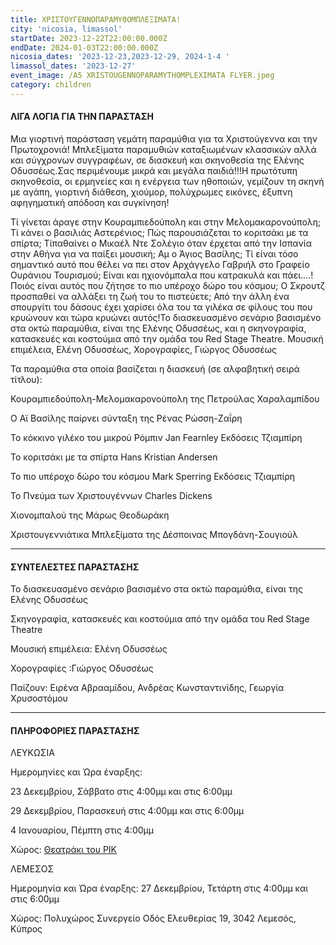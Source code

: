 ```yaml
---
title: ΧΡΙΣΤΟΥΓΕΝΝΟΠΑΡΑΜΥΘΟΜΠΛΕΞΙΜΑΤΑ!
city: 'nicosia, limassol'
startDate: 2023-12-22T22:00:00.000Z
endDate: 2024-01-03T22:00:00.000Z
nicosia_dates: '2023-12-23,2023-12-29, 2024-1-4 '
limassol_dates: '2023-12-27'
event_image: /A5 XRISTOUGENNOPARAMYTHOMPLEXIMATA FLYER.jpeg
category: children
---
```


#### ΛΙΓΑ ΛΟΓΙΑ ΓΙΑ ΤΗΝ ΠΑΡΑΣΤΑΣΗ

Μια γιορτινή παράσταση	γεμάτη παραμύθια	για τα Χριστούγεννα	και την Πρωτοχρονιά!	Μπλεξίματα	παραμυθιών	καταξιωμένων	κλασσικών	αλλά και σύγχρονων συγγραφέων, σε διασκευή και σκηνοθεσία της Ελένης Οδυσσέως.Σας περιμένουμε μικρά και μεγάλα παιδιά!!!Η πρωτότυπη σκηνοθεσία, οι ερμηνείες και η ενέργεια των ηθοποιών, γεμίζουν τη σκηνή με αγάπη, γιορτινή διάθεση, χιούμορ, πολύχρωμες εικόνες, έξυπνη αφηγηματική απόδοση και συγκίνηση!

Τί γίνεται άραγε στην Κουραμπιεδούπολη και στην Μελομακαρονούπολη; Τί κάνει ο βασιλιάς Αστερένιος; Πώς παρουσιάζεται το κοριτσάκι με τα σπίρτα; Τί​παθαίνει ο Μικαέλ Ντε Σολέγιο όταν έρχεται από την Ισπανία στην Αθήνα για να παίξει μουσική; Αμ ο Άγιος Βασίλης; Τί είναι τόσο σημαντικό αυτό που θέλει να πει στον Αρχάγγελο Γαβριήλ στο Γραφείο Ουράνιου Τουρισμού; Είναι και ηχιονόμπαλα που κατρακυλά και πάει….! Ποιός είναι αυτός που ζήτησε το πιο υπέροχο δώρο του κόσμου; Ο Σκρουτζ προσπαθεί να αλλάξει τη ζωή του το πιστεύετε; Από την άλλη ένα σπουργίτι του δάσους έχει χαρίσει όλα του τα γιλέκα σε φίλους του που κρυώνουν και τώρα κρυώνει αυτός!Το διασκευασμένο σενάριο βασισμένο στα οκτώ παραμύθια, είναι της Ελένης Οδυσσέως, και η σκηνογραφία, κατασκευές και κοστούμια από την ομάδα του Red Stage Theatre. Μουσική επιμέλεια, Ελένη Οδυσσέως, Χορογραφίες, Γιώργος Οδυσσέως

Τα παραμύθια στα οποία βασίζεται η διασκευή (σε αλφαβητική σειρά τίτλου):

Κουραμπιεδούπολη-Μελομακαρονούπολη της Πετρούλας Χαραλαμπίδου

Ο Αϊ Βασίλης παίρνει σύνταξη της Ρένας Ρώσση-Ζαΐρη

Το κόκκινο γιλέκο του μικρού Ρόμπιν	Jan Fearnley	Εκδόσεις Τζιαμπίρη

Το κοριτσάκι με τα σπίρτα	Hans Kristian Andersen

Το πιο υπέροχο δώρο του κόσμου Mark Sperring	Εκδόσεις Τζιαμπίρη

Το Πνεύμα των Χριστουγέννων	Charles Dickens

Χιονομπαλού της Μάρως Θεοδωράκη

Χριστουγεννιάτικα Μπλεξίματα της Δέσποινας Μπογδάνη-Σουγιούλ

***

#### ΣΥΝΤΕΛΕΣΤΕΣ ΠΑΡΑΣΤΑΣΗΣ

Το διασκευασμένο σενάριο βασισμένο στα οκτώ παραμύθια, είναι της Ελένης Οδυσσέως

Σκηνογραφία, κατασκευές και κοστούμια από την ομάδα του Red Stage Theatre

Μουσική επιμέλεια: Ελένη Οδυσσέως

Χορογραφίες :Γιώργος Οδυσσέως

Παίζουν: Ειρένα Αβρααμίδου, Ανδρέας Κωνσταντινίδης, Γεωργία Χρυσοστόμου

***

#### ΠΛΗΡΟΦΟΡΙΕΣ ΠΑΡΑΣΤΑΣΗΣ

ΛΕΥΚΩΣΙΑ

Ημερομηνίες και Ώρα έναρξης: 

23 Δεκεμβρίου, Σάββατο στις 4:00μμ και στις 6:00μμ

29 Δεκεμβρίου, Παρασκευή στις 4:00μμ και στις 6:00μμ

4 Ιανουαρίου, Πέμπτη στις 4:00μμ 

Χώρος:  [Θεατράκι του ΡΙΚ](https://www.google.com/maps/place/Cyprus+Broadcasting+Corporation/@35.1263687,33.3505209,14z/data=!4m10!1m2!2m1!1zzrjOtc6xz4TPgc6xzrrOuSDPgc65zro!3m6!1s0x14de19d00311c797:0xc356aa23568af3d8!8m2!3d35.1468717!4d33.3829773!15sChfOuM61zrHPhM-BzrHOus65IM-BzrnOuloZIhfOuM61zrHPhM-BzrHOus65IM-BzrnOupIBEnRlbGV2aXNpb25fc3RhdGlvbpoBI0NoWkRTVWhOTUc5blMwVkpRMEZuU1VSS0xWbHRVVmRCRUFF4AEA!16s%2Fg%2F1tfy4r6v?entry=ttu) 

ΛΕΜΕΣΟΣ

Ημερομηνία και Ώρα έναρξης: 27 Δεκεμβρίου, Τετάρτη στις 4:00μμ και στις 6:00μμ

Χώρος: Πολυχώρος Συνεργείο	Οδός Ελευθερίας 19, 3042 Λεμεσός, Κύπρος
